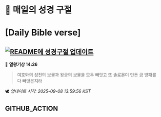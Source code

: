 # 🙏 매일의 성경 구절
# [Daily Bible verse]
## [![README에 성경구절 업데이트](https://github.com/DONGSUKA/first_test/actions/workflows/update-readme-bible.yml/badge.svg)](https://github.com/DONGSUKA/first_test/actions/workflows/update-readme-bible.yml)
<!-- START_BIBLE_VERSE -->
📖 **열왕기상 14:26**
> 여호와의 성전의 보물과 왕궁의 보물을 모두 빼앗고 또 솔로몬이 만든 금 방패를 다 빼앗은지라

🕊️ _업데이트 시각: 2025-09-08 13:59:56 KST_
  <!-- END_BIBLE_VERSE -->
## GITHUB_ACTION
